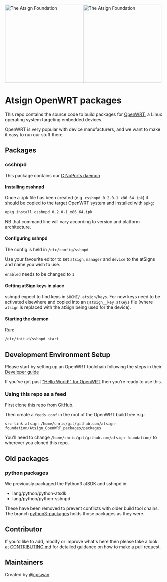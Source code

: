<a href="https://atsign.com#gh-light-mode-only"><img width=250px src="https://atsign.com/wp-content/uploads/2022/05/atsign-logo-horizontal-color2022.svg#gh-light-mode-only" alt="The Atsign Foundation"></a><a href="https://atsign.com#gh-dark-mode-only"><img width=250px src="https://atsign.com/wp-content/uploads/2023/08/atsign-logo-horizontal-reverse2022-Color.svg#gh-dark-mode-only" alt="The Atsign Foundation"></a>

# Atsign OpenWRT packages

This repo contains the source code to build packages for
[OpenWRT](https://openwrt.org/), a Linux operating system targeting embedded
devices.

OpenWRT is very popular with device manufacturers, and we want to make it
easy to run our stuff there.

## Packages

### csshnpd

This package contains our
[C NoPorts daemon](https://github.com/atsign-foundation/noports/tree/trunk/packages/c/sshnpd)

#### Installing csshnpd

Once a .ipk file has been created (e.g. `csshnpd_0.2.0-1_x86_64.ipk`) it
should be copied to the target OpenWRT system and installed with `opkg`:

```sh
opkg install csshnpd_0.2.0-1_x86_64.ipk
```

NB that command line will vary according to version and platform architecture.

#### Configuring sshnpd

The config is held in `/etc/config/sshnpd`

Use your favourite editor to set `atsign`, `manager` and `device` to the
atSigns and name you wish to use.

`enabled` needs to be changed to `1`

#### Getting atSign keys in place

sshnpd expect to find keys in `$HOME/.atsign/keys`. For now keys need to be
activated elsewhere and copied into an `@atsign__key.atKeys` file (where
`atsign` is replaced with the atSign being used for the device).

#### Starting the daemon

Run:

```sh
/etc/init.d/sshnpd start
```

## Development Environment Setup

Please start by setting up an OpenWRT toolchain following the steps in their
[Developer guide](https://openwrt.org/docs/guide-developer/start)

If you've got past
["Hello World!" for OpenWRT](https://openwrt.org/docs/guide-developer/helloworld/start)
then you're ready to use this.

### Using this repo as a feed

First clone this repo from GitHub.

Then create a `feeds.conf` in the root of the OpenWRT build tree e.g.:

```
src-link atsign /home/chris/git/github.com/atsign-foundation/Atsign_OpenWRT_packages/packages
```

You'll need to change `/home/chris/git/github.com/atsign-foundation/`
to wherever you cloned this repo.

## Old packages

### python packages

We previously packaged the Python3 atSDK and sshnpd in:

* lang/python/python-atsdk
* lang/python/python-sshnpd

These have been removed to prevent conflicts with older build tool chains.
The branch
[python3-packages](https://github.com/atsign-foundation/Atsign_OpenWRT_packages/tree/python3-packages)
holds those packages as they were.

## Contributor

If you'd like to add, modify or improve what's here then please take a look at
[CONTRIBUTING.md](CONTRIBUTING.md) for detailed guidance on how to make a pull
request.

## Maintainers

Created by [@cpswan](https://github.com/cpswan)
